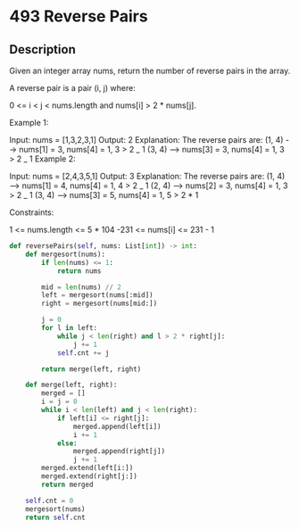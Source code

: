 # 493 Reverse Pairs

## Description

Given an integer array nums, return the number of reverse pairs in the array.

A reverse pair is a pair (i, j) where:

0 <= i < j < nums.length and
nums[i] > 2 \* nums[j].

Example 1:

Input: nums = [1,3,2,3,1]
Output: 2
Explanation: The reverse pairs are:
(1, 4) --> nums[1] = 3, nums[4] = 1, 3 > 2 _ 1
(3, 4) --> nums[3] = 3, nums[4] = 1, 3 > 2 _ 1
Example 2:

Input: nums = [2,4,3,5,1]
Output: 3
Explanation: The reverse pairs are:
(1, 4) --> nums[1] = 4, nums[4] = 1, 4 > 2 _ 1
(2, 4) --> nums[2] = 3, nums[4] = 1, 3 > 2 _ 1
(3, 4) --> nums[3] = 5, nums[4] = 1, 5 > 2 \* 1

Constraints:

1 <= nums.length <= 5 \* 104
-231 <= nums[i] <= 231 - 1

```python
def reversePairs(self, nums: List[int]) -> int:
    def mergesort(nums):
        if len(nums) <= 1:
            return nums

        mid = len(nums) // 2
        left = mergesort(nums[:mid])
        right = mergesort(nums[mid:])

        j = 0
        for l in left:
            while j < len(right) and l > 2 * right[j]:
                j += 1
            self.cnt += j

        return merge(left, right)

    def merge(left, right):
        merged = []
        i = j = 0
        while i < len(left) and j < len(right):
            if left[i] <= right[j]:
                merged.append(left[i])
                i += 1
            else:
                merged.append(right[j])
                j += 1
        merged.extend(left[i:])
        merged.extend(right[j:])
        return merged

    self.cnt = 0
    mergesort(nums)
    return self.cnt
```

